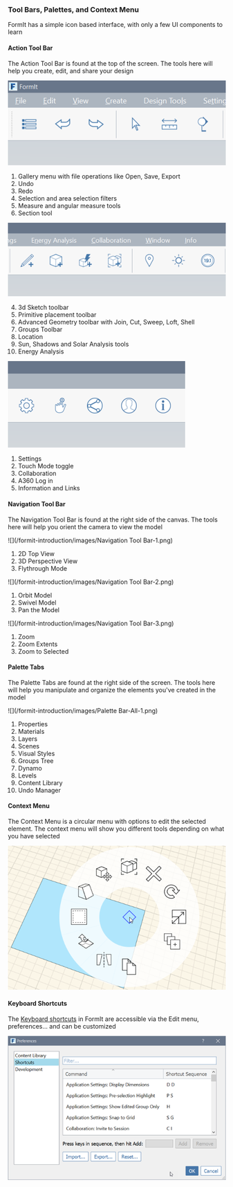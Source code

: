### Tool Bars, Palettes, and Context Menu

FormIt has a simple icon based interface, with only a few UI components to learn

#### Action Tool Bar

The Action Tool Bar is found at the top of the screen. The tools here will help you create, edit, and share your design

![](/formit-introduction/images/action-tool-bar-1.png)

1. Gallery menu with file operations like Open, Save, Export
2. Undo
3. Redo
3. Selection and area selection filters
4. Measure and angular measure tools
5. Section tool

![](/formit-introduction/images/action-tool-bar-2.png)

4. 3d Sketch toolbar
5. Primitive placement toolbar
6. Advanced Geometry toolbar with Join, Cut, Sweep, Loft, Shell
7. Groups Toolbar
5. Location 
6. Sun, Shadows and Solar Analysis tools
6. Energy Analysis

![](/formit-introduction/images/action-tool-bar-3.png)

1. Settings
2. Touch Mode toggle
3. Collaboration
4. A360 Log in
5. Information and Links

#### Navigation Tool Bar

The Navigation Tool Bar is found at the right side of the canvas. The tools here will help you orient the camera to view the model

![](/formit-introduction/images/Navigation Tool Bar-1.png)

1. 2D Top View
2. 3D Perspective View 
3. Flythrough Mode

![](/formit-introduction/images/Navigation Tool Bar-2.png)

1. Orbit Model
2. Swivel Model
3. Pan the Model

![](/formit-introduction/images/Navigation Tool Bar-3.png)

1. Zoom
2. Zoom Extents 
3. Zoom to Selected

#### Palette Tabs

The Palette Tabs are found at the right side of the screen. The tools here will help you manipulate and organize the elements you've created in the model

![](/formit-introduction/images/Palette Bar-All-1.png)

1. Properties
2. Materials
3. Layers
4. Scenes
5. Visual Styles
6. Groups Tree
7. Dynamo
8. Levels
9. Content Library
10. Undo Manager

#### Context Menu

The Context Menu is a circular menu with options to edit the selected element. The context menu will show you different tools depending on what you have selected

![](/formit-introduction/images/ContextMenu_Intro.png)

#### Keyboard Shortcuts

The [Keyboard shortcuts](/Appendix/keyboard-shortcuts.md) in FormIt are accessible via the Edit menu, preferences... and can be customized

![](/formit-introduction/images/keyboardShortcuts.png)





